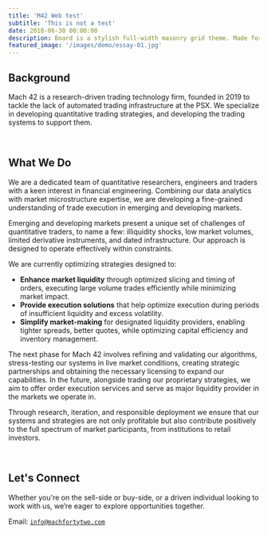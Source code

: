 ```yaml
---
title: 'M42 Web test'
subtitle: 'This is not a test'
date: 2018-06-30 00:00:00
description: Board is a stylish full-width masonry grid theme. Made for designers, artists, photographers and developers to show off their best work.
featured_image: '/images/demo/essay-01.jpg'
---
```


## Background

Mach 42 is a research-driven trading technology firm, founded in 2019 to tackle the lack of automated trading infrastructure at the PSX. We specialize in developing quantitative trading strategies, and developing the trading systems to support them.

<div id="p5-container-2" style="width: 80%; height: auto; margin: 0 auto;">
  <script src="https://cdnjs.cloudflare.com/ajax/libs/p5.js/1.9.0/p5.min.js"></script>
  <script src="js/m42web_plot.js"></script>
</div>


<br>


## What We Do

We are a dedicated team of quantitative researchers, engineers and traders with a keen interest in financial engineering. Combining our data analytics with market microstructure expertise, we are developing a fine-grained understanding of trade execution in emerging and developing markets.

Emerging and developing markets present a unique set of challenges of quantitative traders, to name a few: illiquidity shocks, low market volumes, limited derivative instruments, and dated infrastructure. Our approach is designed to operate effectively within constraints.

We are currently optimizing strategies designed to:

- **Enhance market liquidity** through optimized slicing and timing of orders, executing large volume trades efficiently while minimizing market impact.
- **Provide execution solutions** that help optimize execution during periods of insufficient liquidity and excess volatility.
- **Simplify market-making** for designated liquidity providers, enabling tighter spreads, better quotes, while optimizing capital efficiency and inventory management.

The next phase for Mach 42 involves refining and validating our algorithms, stress-testing our systems in live market conditions, creating strategic partnerships and obtaining the necessary licensing to expand our capabilities. In the future, alongside trading our proprietary strategies, we aim to offer order execution services and serve as major liquidity provider in the markets we operate in. 

Through research, iteration, and responsible deployment we ensure that our systems and strategies are not only profitable but also contribute positively to the full spectrum of market participants, from institutions to retail investors.

<div id="p5-container" style="width: 100%; max-width: 800px; height: auto; margin: 0 auto;">
  <script src="https://cdnjs.cloudflare.com/ajax/libs/p5.js/1.9.0/p5.min.js"></script>
  <script src="{{ '/js/mySketch.js' | relative_url }}"></script>
</div>

<br>






## **Let's Connect**

Whether you're on the sell-side or buy-side, or a driven individual looking to work with us, we’re eager to explore opportunities together.

Email: [`info@machfortytwo.com`](mailto:info@machfortytwo.com)

